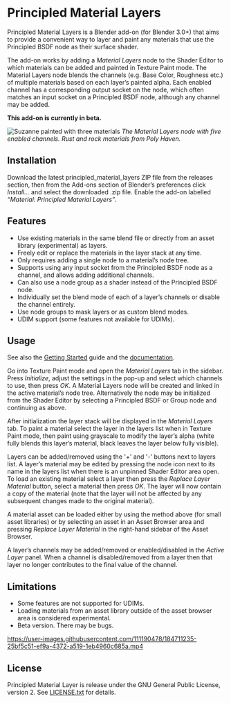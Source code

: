 # Principled Material Layers
Principled Material Layers is a Blender add-on (for Blender 3.0+) that aims to 
provide a convenient way to layer and paint any materials that 
use the Principled BSDF node as their surface shader.

The add-on works by adding a *Material Layers* node to the Shader Editor to
which materials can be added and painted in Texture Paint mode. The Material
Layers node blends the channels (e.g. Base Color, Roughness etc.) of multiple
materials based on each layer’s painted alpha. Each enabled channel has a
corresponding output socket on the node, which often matches an input socket on
a Principled BSDF node, although any channel may be added.

**This add-on is currently in beta.**

![Suzanne painted with three materials](
https://user-images.githubusercontent.com/111190478/184520872-12deb2ec-1857-4e57-a20c-892b7e21e050.jpg)
*The Material Layers node with five enabled channels. Rust and rock materials*
*from Poly Haven.*

## Installation
Download the latest principled_material_layers ZIP file from the releases 
section, then from the Add-ons section of Blender’s preferences click 
*Install...* and select the downloaded .zip file. Enable the add-on labelled 
*“Material: Principled Material Layers”*.

## Features
- Use existing materials in the same blend file or directly from an asset
library (experimental) as layers.
- Freely edit or replace the materials in the layer stack at any time.
- Only requires adding a single node to a material’s node tree.
- Supports using any input socket from the Principled BSDF node as a channel,
and allows adding additional channels.
- Can also use a node group as a shader instead of the Principled BSDF node.
- Individually set the blend mode of each of a layer’s channels or disable the
channel entirely.
- Use node groups to mask layers or as custom blend modes.
- UDIM support (some features not available for UDIMs).

## Usage
See also the
[Getting Started](https://github.com/avelgest/principled-material-layers/wiki/Getting-Started)
guide and the
[documentation](https://github.com/avelgest/principled-material-layers/wiki).

Go into Texture Paint mode and open the *Material Layers* tab in the sidebar.
Press *Initialize*, adjust the settings in the pop-up and select which channels
to use, then press *OK*. A Material Layers node will be created and linked in the
active material’s node tree. Alternatively the node may be initialized from the
Shader Editor by selecting a Principled BSDF or Group node and continuing as
above.

After initialization the layer stack will be displayed in the
*Material Layers* tab. To paint a material select the layer in the layers list
when in Texture Paint mode, then paint using grayscale to modify the layer’s
alpha (white fully blends this layer’s material, black leaves the layer below
fully visible).

Layers can be added/removed using the '+' and '-' buttons next to layers list.
A layer’s material may be edited by pressing the node icon next to its name in
the layers list when there is an unpinned Shader Editor area open.
To load an existing material select a layer then press the *Replace Layer Material*
button, select a material then press *OK*. The layer will now contain a
copy of the material (note that the layer will not be affected by any subsequent
changes made to the original material).

A material asset can be loaded either by using the method above (for small
asset libraries) or by selecting an asset in an Asset Browser area and pressing
*Replace Layer Material* in the right-hand sidebar of the Asset Browser.

A layer’s channels may be added/removed or enabled/disabled in the *Active Layer*
panel. When a channel is disabled/removed from a layer then that layer
no longer contributes to the final value of the channel.

## Limitations
- Some features are not supported for UDIMs.
- Loading materials from an asset library outside of the asset browser area is
 considered experimental.
- Beta version. There may be bugs.
 
 https://user-images.githubusercontent.com/111190478/184711235-25bf5c51-ef9a-4372-a519-1eb4960c685a.mp4

## License
Principled Material Layer is release under the GNU General Public License,
version 2. See [LICENSE.txt](/LICENSE.txt) for details.
